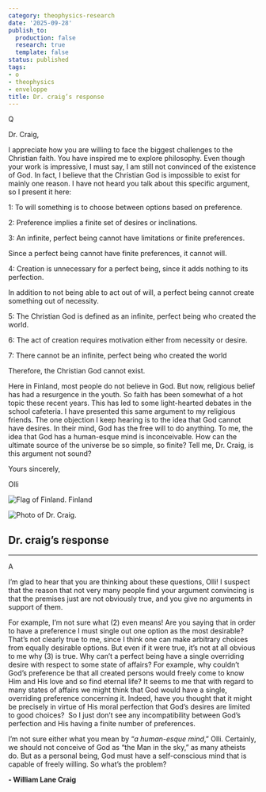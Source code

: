 ```yaml
---
category: theophysics-research
date: '2025-09-28'
publish_to:
  production: false
  research: true
  template: false
status: published
tags:
- o
- theophysics
- enveloppe
title: Dr. craig’s response
---
```

   
Q   
   
Dr. Craig,   
   
I appreciate how you are willing to face the biggest challenges to the Christian faith. You have inspired me to explore philosophy. Even though your work is impressive, I must say, I am still not convinced of the existence of God. In fact, I believe that the Christian God is impossible to exist for mainly one reason. I have not heard you talk about this specific argument, so I present it here:   
   
1: To will something is to choose between options based on preference.   
   
2: Preference implies a finite set of desires or inclinations.   
   
3: An infinite, perfect being cannot have limitations or finite preferences.   
   
Since a perfect being cannot have finite preferences, it cannot will.   
   
4: Creation is unnecessary for a perfect being, since it adds nothing to its perfection.   
   
In addition to not being able to act out of will, a perfect being cannot create something out of necessity.   
   
5: The Christian God is defined as an infinite, perfect being who created the world.   
   
6: The act of creation requires motivation either from necessity or desire.   
   
7: There cannot be an infinite, perfect being who created the world   
   
Therefore, the Christian God cannot exist.   
   
Here in Finland, most people do not believe in God. But now, religious belief has had a resurgence in the youth. So faith has been somewhat of a hot topic these recent years. This has led to some light-hearted debates in the school cafeteria. I have presented this same argument to my religious friends. The one objection I keep hearing is to the idea that God cannot have desires. In their mind, God has the free will to do anything. To me, the idea that God has a human-esque mind is inconceivable. How can the ultimate source of the universe be so simple, so finite? Tell me, Dr. Craig, is this argument not sound?   
   
Yours sincerely,   
   
Olli   
   
![Flag of Finland.](https://www.reasonablefaith.org/images/site/flags/finland.png) Finland   
   
![Photo of Dr. Craig.](https://www.reasonablefaith.org/images/site/a2drcraig-img-1.jpg)   
   
## Dr. craig’s response   
   
___   
   
A   
   
I’m glad to hear that you are thinking about these questions, Olli! I suspect that the reason that not very many people find your argument convincing is that the premises just are not obviously true, and you give no arguments in support of them.   
   
For example, I’m not sure what (2) even means! Are you saying that in order to have a preference I must single out one option as the most desirable? That’s not clearly true to me, since I think one can make arbitrary choices from equally desirable options. But even if it were true, it’s not at all obvious to me why (3) is true. Why can’t a perfect being have a single overriding desire with respect to some state of affairs? For example, why couldn’t God’s preference be that all created persons would freely come to know Him and His love and so find eternal life? It seems to me that with regard to many states of affairs we might think that God would have a single, overriding preference concerning it. Indeed, have you thought that it might be precisely in virtue of His moral perfection that God’s desires are limited to good choices?  So I just don’t see any incompatibility between God’s perfection and His having a finite number of preferences.   
   
I’m not sure either what you mean by “_a human-esque mind_,” Olli. Certainly, we should not conceive of God as “the Man in the sky,” as many atheists do. But as a personal being, God must have a self-conscious mind that is capable of freely willing. So what’s the problem?   
   
**\- William Lane Craig**